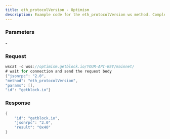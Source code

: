 ```yaml
---
title: eth_protocolVersion - Optimism
description: Example code for the eth_protocolVersion ws method. Сomplete guide on how to use eth_protocolVersion ws in GetBlock.io Web3 documentation.
---
```


### Parameters


\-

### Request

``` java
wscat -c wss://optimism.getblock.io/YOUR-API-KEY/mainnet/ 
# wait for connection and send the request body 
{"jsonrpc": "2.0",
"method": "eth_protocolVersion",
"params": [],
"id": "getblock.io"}
```

###  Response

``` java
{
    "id": "getblock.io",
    "jsonrpc": "2.0",
    "result": "0x40"
}
```

